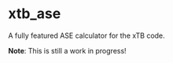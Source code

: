 # xtb_ase

A fully featured ASE calculator for the xTB code.

**Note**: This is still a work in progress!
